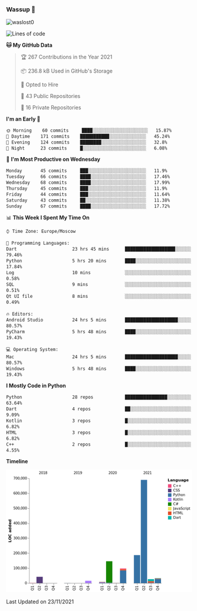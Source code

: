 ### Wassup 👋

<p align="left"> <img src="https://komarev.com/ghpvc/?username=waslost0" alt="waslost0" /></p>

<!--START_SECTION:waka-->
![Lines of code](https://img.shields.io/badge/From%20Hello%20World%20I%27ve%20Written-1.2%20million%20lines%20of%20code-blue)

**🐱 My GitHub Data** 

> 🏆 267 Contributions in the Year 2021
 > 
> 📦 236.8 kB Used in GitHub's Storage 
 > 
> 💼 Opted to Hire
 > 
> 📜 43 Public Repositories 
 > 
> 🔑 16 Private Repositories  
 > 
**I'm an Early 🐤** 

```text
🌞 Morning    60 commits     ████░░░░░░░░░░░░░░░░░░░░░   15.87% 
🌆 Daytime    171 commits    ███████████░░░░░░░░░░░░░░   45.24% 
🌃 Evening    124 commits    ████████░░░░░░░░░░░░░░░░░   32.8% 
🌙 Night      23 commits     █░░░░░░░░░░░░░░░░░░░░░░░░   6.08%

```
📅 **I'm Most Productive on Wednesday** 

```text
Monday       45 commits     ███░░░░░░░░░░░░░░░░░░░░░░   11.9% 
Tuesday      66 commits     ████░░░░░░░░░░░░░░░░░░░░░   17.46% 
Wednesday    68 commits     ████░░░░░░░░░░░░░░░░░░░░░   17.99% 
Thursday     45 commits     ███░░░░░░░░░░░░░░░░░░░░░░   11.9% 
Friday       44 commits     ███░░░░░░░░░░░░░░░░░░░░░░   11.64% 
Saturday     43 commits     ██░░░░░░░░░░░░░░░░░░░░░░░   11.38% 
Sunday       67 commits     ████░░░░░░░░░░░░░░░░░░░░░   17.72%

```


📊 **This Week I Spent My Time On** 

```text
⌚︎ Time Zone: Europe/Moscow

💬 Programming Languages: 
Dart                     23 hrs 45 mins      ███████████████████░░░░░░   79.46% 
Python                   5 hrs 20 mins       ████░░░░░░░░░░░░░░░░░░░░░   17.84% 
Log                      10 mins             ░░░░░░░░░░░░░░░░░░░░░░░░░   0.58% 
SQL                      9 mins              ░░░░░░░░░░░░░░░░░░░░░░░░░   0.51% 
Qt UI file               8 mins              ░░░░░░░░░░░░░░░░░░░░░░░░░   0.49%

🔥 Editors: 
Android Studio           24 hrs 5 mins       ████████████████████░░░░░   80.57% 
PyCharm                  5 hrs 48 mins       ████░░░░░░░░░░░░░░░░░░░░░   19.43%

💻 Operating System: 
Mac                      24 hrs 5 mins       ████████████████████░░░░░   80.57% 
Windows                  5 hrs 48 mins       ████░░░░░░░░░░░░░░░░░░░░░   19.43%

```

**I Mostly Code in Python** 

```text
Python                   28 repos            ████████████████░░░░░░░░░   63.64% 
Dart                     4 repos             ██░░░░░░░░░░░░░░░░░░░░░░░   9.09% 
Kotlin                   3 repos             █░░░░░░░░░░░░░░░░░░░░░░░░   6.82% 
HTML                     3 repos             █░░░░░░░░░░░░░░░░░░░░░░░░   6.82% 
C++                      2 repos             █░░░░░░░░░░░░░░░░░░░░░░░░   4.55%

```


**Timeline**

![Chart not found](https://raw.githubusercontent.com/waslost0/waslost0/master/charts/bar_graph.png) 


 Last Updated on 23/11/2021
<!--END_SECTION:waka-->

